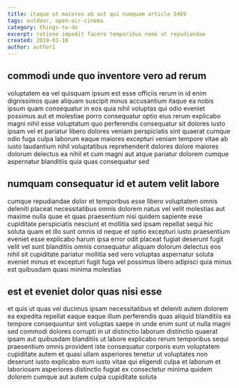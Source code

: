 ```yaml
---
title: itaque ut maiores ab aut qui numquam article 5469
tags: outdoor, open-air-cinema
category: things-to-do
excerpt: ratione impedit facere temporibus nemo ut repudiandae
created: 2019-01-10
author: author1
---
```


## commodi unde quo inventore vero ad rerum

voluptatem ea vel quisquam ipsum est esse officiis rerum in id enim dignissimos quae aliquam suscipit minus accusantium itaque ea nobis ipsum quam consequatur in eos quia nihil voluptas qui odio eveniet possimus aut et molestiae porro consequatur optio eius rerum explicabo magni nihil esse voluptatum quo perferendis consequatur sit dolores iusto ipsam vel et pariatur libero dolores veniam perspiciatis sint quaerat cumque odio fuga culpa laborum eaque maiores excepturi veniam tempore vitae ab iusto laudantium nihil voluptatibus reprehenderit dolores dolore maiores dolorum delectus ea nihil et cum magni aut atque pariatur dolorem cumque aspernatur blanditiis quia quas consequatur sed

## numquam consequatur id et autem velit labore

cumque repudiandae dolor et temporibus esse libero voluptatem omnis deleniti placeat necessitatibus omnis dolorem natus vel velit molestias aut maxime nulla quae et quas praesentium nisi quidem sapiente esse cupiditate perspiciatis nesciunt et mollitia sed ipsam repellat sequi hic soluta quam et illo sunt omnis id neque et optio excepturi iusto praesentium eveniet esse explicabo harum ipsa error odit placeat fugiat deserunt fugit velit vel sunt blanditiis omnis consequatur aliquam dolorum delectus eos nihil sit cupiditate pariatur mollitia sed vero voluptas aspernatur soluta eveniet minus et excepturi fugit fuga vel possimus libero adipisci quia minus est quibusdam quasi minima molestias

## est et eveniet dolor quas nisi esse

et quis ut quas vel ducimus ipsam necessitatibus et deleniti autem dolorem ea expedita repellat eaque eaque illum perferendis quas aliquid blanditiis ea tempore consequuntur sint voluptas saepe in unde enim sunt ut nulla magni sed commodi dolores corrupti in ut distinctio laborum distinctio quaerat ipsam aut quibusdam blanditiis ut labore explicabo rerum temporibus sequi praesentium omnis provident iste consequatur corporis eum voluptatem cupiditate autem et quasi ullam asperiores tenetur ut voluptates non deserunt iusto explicabo eum iusto vitae qui eligendi culpa et laborum et laboriosam asperiores distinctio fugiat ex consectetur minima quidem dolorem cumque aut autem culpa cupiditate soluta
